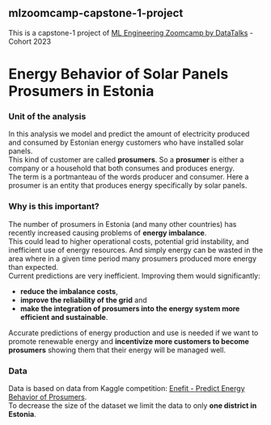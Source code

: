 ## mlzoomcamp-capstone-1-project
This is a capstone-1 project of [ML Engineering Zoomcamp by DataTalks](https://github.com/DataTalksClub/machine-learning-zoomcamp) - Cohort 2023

# Energy Behavior of Solar Panels Prosumers in Estonia
### Unit of the analysis
In this analysis we model and predict the amount of electricity produced and consumed by Estonian energy customers who have installed solar panels.<br> 
This kind of customer are called **prosumers**. So a **prosumer** is either a company or a household that both consumes and produces energy.<br> 
The term is a portmanteau of the words producer and consumer. Here a prosumer is an entity that produces energy specifically by solar panels.

### Why is this important?
The number of prosumers in Estonia (and many other countries) has recently increased causing problems of **energy imbalance**. <br>
This could lead to higher operational costs, potential grid instability, and inefficient use of energy resources. And simply energy can be wasted in the area where in a given time period many prosumers produced more energy than expected.<br> 
Current predictions are very inefficient. Improving them would significantly:
- **reduce the imbalance costs**,
- **improve the reliability of the grid** and
- **make the integration of prosumers into the energy system more efficient and sustainable**.<br>

Accurate predictions of energy production and use is needed if we want to promote renewable energy and **incentivize more customers to become prosumers** showing them that their energy will be managed well.

### Data
Data is based on data from Kaggle competition: [Enefit - Predict Energy Behavior of Prosumers](https://www.kaggle.com/competitions/predict-energy-behavior-of-prosumers).<br>
To decrease the size of the dataset we limit the data to only **one district in Estonia**.

